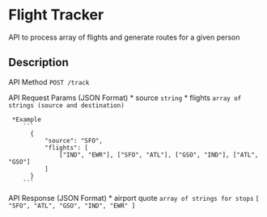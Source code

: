 # Flight Tracker
  API to process array of flights and generate routes for a given person

## Description
  API Method
    ``POST /track``


  API Request Params (JSON Format)
     * source `string`
     * flights `array of strings (source and destination)`

     *Example
        ```
          {
              "source": "SFO",
              "flights": [
                  ["IND", "EWR"], ["SFO", "ATL"], ["GSO", "IND"], ["ATL", "GSO"]
              ]
          }
        ```

  API Response (JSON Format)
     * airport quote `array of strings for stops`
        ```
          [
            "SFO",
            "ATL",
            "GSO",
            "IND",
            "EWR"
          ]
        ```


